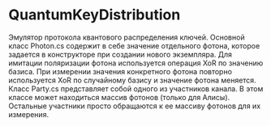 # QuantumKeyDistribution
Эмулятор протокола квантового распределения ключей.
Основной класс Photon.cs содержит в себе значение отдельного фотона, которое задается в конструкторе при создании нового экземпляра.
Для имитации поляризации фотона используется операция XoR по значению базиса.
При измерении значения конкретного фотона повторно используется XoR по случайному базису и значение фотона меняется. 
Класс Party.cs представляет собой одного из участников канала.
В этом классе может находиться массив фотонов (только для Алисы).
Остальные участники просто обращаются к ее массиву фотонов для их измерения.
